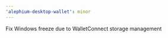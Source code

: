 ```yaml
---
'alephium-desktop-wallet': minor
---
```


Fix Windows freeze due to WalletConnect storage management
